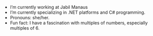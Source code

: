 

- I’m currently working at Jabil Manaus
- I’m currently specializing in .NET platforms and C# programming.
- Pronouns: she/her.
- Fun fact: I have a fascination with multiples of numbers, especially multiples of 6.

